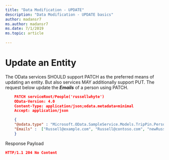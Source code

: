```yaml
---
title: "Data Modification - UPDATE"
description: "Data Modification - UPDATE basics"
author: madansr7
ms.author: madansr7
ms.date: 7/1/2019
ms.topic: article
 
---
```

# Update an Entity

The OData services SHOULD support PATCH as the preferred means of updating an entity. But also services MAY additionally support PUT. The request below update the ***Emails*** of a person using PATCH.

```json
    PATCH serviceRoot/People('russellwhyte')
    OData-Version: 4.0
    Content-Type: application/json;odata.metadata=minimal
    Accept: application/json

    {
    "@odata.type" : "Microsoft.OData.SampleService.Models.TripPin.Person",
    "Emails" :  ["Russell@example.com", "Russell@contoso.com", "newRussell@contoso.com"]
    }
```

Response Payload

```json
HTTP/1.1 204 No Content
```
